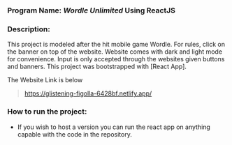 ### Program Name: **_Wordle Unlimited_ Using ReactJS**

### Description: 
This project is modeled after the hit mobile game Wordle. For rules, click on the banner on top of the website. Website comes with dark and light mode for convenience. Input is only accepted through the websites given buttons and banners. This project was bootstrapped with [React App].

The Website Link is below
> https://glistening-figolla-6428bf.netlify.app/

### How to run the project:
- If you wish to host a version you can run the react app on anything capable with the code in the repository.